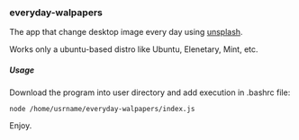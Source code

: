 ### everyday-walpapers
The app that change desktop image every day using [unsplash](https://unsplash.com/).

Works only a ubuntu-based distro like Ubuntu, Elenetary, Mint, etc.

##### Usage

Download the program into user directory and add execution in .bashrc file:
```
node /home/usrname/everyday-walpapers/index.js
```
Enjoy.
